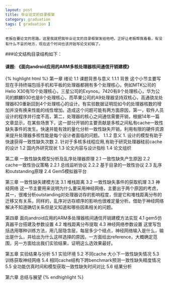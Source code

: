 ```yaml
---
layout: post
title: 毕业论文的目录框架
category: graduation
tags: [ graduation ]
---
```

    老板在要论文的思路，这里我就把我毕业论文的目录框架发给他吧，正好让老板帮我看看，有没有什么不妥的地方，现在这个时间也该开始写论文初稿了。

###论文结构目录结构如下：

####  课题: 《面向android应用的ARM多核处理器核间通信开销建模》

{% highlight html %}
第一章 绪论
   1.1 课题背景与意义
     1.1.1 背景
       这个小节主要写现在手持终端包括手机和平板的处理器都拥有多个处理核心，例如MTK公司的Helio X30有10个处理核心，三星公司的Exynos。7420有8个处理核心，华为公司的麒麟930也是8个处理核心，而苹果公司的A9处理器坚持双核心，高通骁龙处理器820重新回到4个处理核心的设计。有实验数据证明现如今的处理器核数的增加并没有换来性能的线性增加。造成这个问题可能有两方面原因，第一，软件人员设计的程序并行度不高，第二，处理器的核心之间通信需要开销，根据14年一篇文章显示，在某些场景下，这一部分开销的主要贡献是多核之间私有cache一致性缺失事件的发生。快速并能有效的量化分析一致性缺失开销，利用有限的硬件资源来提升处理器多核性能是每个设计者面临的问题。
      1.1.2 意义
        1. 设计的模型有助于快速获得一致性缺失次数
        2. 针对于多核多线程应用,有助于研究处理器硅前cache的设计
   1.2 国内外研究现状
   1.3 论文内容与设计指标
   1.4 论文组织

第二章 一致性缺失模型分析及乱序处理器原理
   2.1 一致性缺失产生原因
   2.2 cache一致性协议策略
      2.2.1 总线监听协议
      2.2.2 基于目录的一致性协议
   2.3 乱序和outstanding原理
   2.4 Gem5模拟器平台

第三章 一致性缺失建模方法
   3.1 堆栈距离
   3.2 一致性缺失事件的获取机理
   3.3 神经网络
      这一节主要用来说明为什么要采用神经网络，主要出于两个原因的考虑，其一，很难分析outstanding对处理器访存的影响程度，但是它和堆栈距离分布的迁移又有关系，同样的，乱序对访存顺序的影响也很难定量分析。借助于神经网络解决不知道确切关系但是又知道和哪些因素相关的问题。

第四章 面向android应用的ARM多处理器核间通信开销建模方法实现
   4.1 gem5仿真器平台搭建及参数设置
   4.2 堆栈距离分布提取
   4.3 神经网络参数设置
       这里写包括选用哪种训练方法，用几层隐含层，每层多少个结点，神经网络输入是什么，输出是什么，并给出为什么这样选择的原因，一方面给出reference，大概确定范围，另一方面给出我们实验结果，证明这么选效果最好。

第五章 实验结果与分析
   5.1 实验环境
   5.2 不同cache 大小下一致性缺失情况
   5.3 训练获取神经网络
   5.4 相同cache结构下跨benchmark预测一致性缺失精度情况
   5.5 全功能仿真时间和模型获取一致性缺失时间对比
   5.6 结果分析

第六章 总结与展望
{% endhighlight %}
